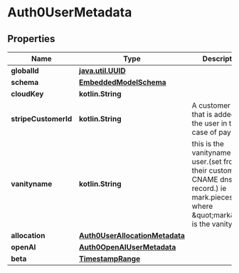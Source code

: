 
# Auth0UserMetadata

## Properties
Name | Type | Description | Notes
------------ | ------------- | ------------- | -------------
**globalId** | [**java.util.UUID**](java.util.UUID) |  | 
**schema** | [**EmbeddedModelSchema**](EmbeddedModelSchema.md) |  |  [optional]
**cloudKey** | **kotlin.String** |  |  [optional]
**stripeCustomerId** | **kotlin.String** | A customer ID that is added to the user in the case of payments |  [optional]
**vanityname** | **kotlin.String** | this is the vanityname of the user.(set from their custom CNAME dns record.) ie mark.pieces.cloud where \&quot;mark\&quot; is the vanityname. |  [optional]
**allocation** | [**Auth0UserAllocationMetadata**](Auth0UserAllocationMetadata.md) |  |  [optional]
**openAI** | [**Auth0OpenAIUserMetadata**](Auth0OpenAIUserMetadata.md) |  |  [optional]
**beta** | [**TimestampRange**](TimestampRange.md) |  |  [optional]



